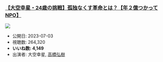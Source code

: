 ### [【大空幸星・24歳の挑戦】孤独なくす革命とは？【年２億つかってNPO】](https://www.youtube.com/watch?v=h1Mzl5ThhJc)
[![](https://img.youtube.com/vi/h1Mzl5ThhJc/hqdefault.jpg)](https://www.youtube.com/watch?v=h1Mzl5ThhJc)
-   公開日: 2023-07-03
-   視聴数: 264,320
-   **いいね数: 4,149**
-   出演者: 大空幸星, [高橋弘樹](/rehacq_fan/people/高橋弘樹 "wikilink")
